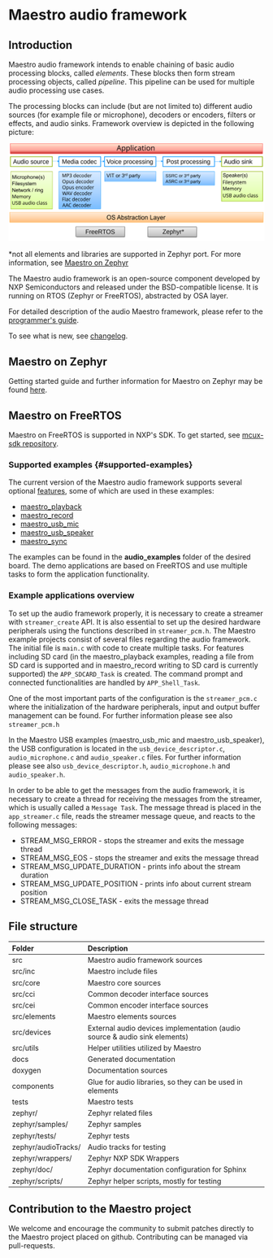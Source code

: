 # Maestro audio framework

## Introduction

Maestro audio framework intends to enable chaining of basic audio processing blocks, called *elements*. These blocks then form stream processing objects, called *pipeline*.
This pipeline can be used for multiple audio processing use cases.

The processing blocks can include (but are not limited to) different audio sources (for example file or microphone), decoders or encoders, filters or effects, and audio sinks. Framework overview is depicted in the following picture:

![maestro overview](doxygen/common/maestroApp.svg)

\*not all elements and libraries are supported in Zephyr port. For more information, see [Maestro on Zephyr](zephyr/doc/doc/README.html)

The Maestro audio framework is an open-source component developed by NXP Semiconductors and released under the BSD-compatible license. It is running on RTOS (Zephyr or FreeRTOS), abstracted by OSA layer.

For detailed description of the audio Maestro framework, please refer to the [programmer's guide](doxygen/ProgrammersGuide.md).

To see what is new, see [changelog](CHANGELOG.md).

## Maestro on Zephyr

Getting started guide and further information for Maestro on Zephyr may be found [here](zephyr/doc/doc/README.html).

## Maestro on FreeRTOS

Maestro on FreeRTOS is supported in NXP's SDK. To get started, see [mcux-sdk repository](https://github.com/nxp-mcuxpresso/mcux-sdk).

### Supported examples {#supported-examples}

The current version of the Maestro audio framework supports several optional [features](supported_features.md), some of which are used in these examples:

- [maestro_playback](doxygen/maestro_playback.md)
- [maestro_record](doxygen/maestro_record.md)
- [maestro_usb_mic](doxygen/maestro_usb_mic.md)
- [maestro_usb_speaker](doxygen/maestro_usb_speaker.md)
- [maestro_sync](doxygen/maestro_sync.md)

The examples can be found in the **audio_examples** folder of the desired board. The demo applications are based on FreeRTOS and use multiple tasks to form the application functionality.

### Example applications overview

To set up the audio framework properly, it is necessary to create a streamer with `streamer_create` API. It is also essential to set up the desired hardware peripherals using the functions described in `streamer_pcm.h`.
The Maestro example projects consist of several files regarding the audio framework. The initial file is `main.c` with code to create multiple tasks.
For features including SD card (in the maestro_playback examples, reading a file from SD card is supported and in maestro_record writing to SD card is currently supported) the `APP_SDCARD_Task` is created.
The command prompt and connected functionalities are handled by `APP_Shell_Task`.

One of the most important parts of the configuration is the `streamer_pcm.c` where the initialization of the hardware peripherals, input and output buffer management can be found. For further information please see also `streamer_pcm.h`

In the Maestro USB examples (maestro_usb_mic and maestro_usb_speaker), the USB configuration is located in the `usb_device_descriptor.c`, `audio_microphone.c` and `audio_speaker.c` files. For further information please see also `usb_device_descriptor.h`, `audio_microphone.h` and `audio_speaker.h`.

In order to be able to get the messages from the audio framework, it is necessary to create a thread for receiving the messages from the streamer, which is usually called a `Message Task`.
The message thread is placed in the `app_streamer.c` file, reads the streamer message queue, and reacts to the following messages:

- STREAM_MSG_ERROR -  stops the streamer and exits the message thread
- STREAM_MSG_EOS - stops the streamer and exits the message thread
- STREAM_MSG_UPDATE_DURATION - prints info about the stream duration
- STREAM_MSG_UPDATE_POSITION - prints info about current stream position
- STREAM_MSG_CLOSE_TASK - exits the message thread

## File structure

| Folder | Description |
|:---|:---|
| src | Maestro audio framework sources |
| src/inc | Maestro include files |
| src/core | Maestro core sources |
| src/cci | Common decoder interface sources |
| src/cei | Common encoder interface  sources |
| src/elements | Maestro elements sources |
| src/devices | External audio devices implementation (audio source & audio sink elements) |
| src/utils | Helper utilities utilized by Maestro |
| docs | Generated documentation |
| doxygen | Documentation sources |
| components | Glue for audio libraries, so they can be used in elements |
| tests | Maestro tests |
| zephyr/ | Zephyr related files |
| zephyr/samples/ | Zephyr samples |
| zephyr/tests/ | Zephyr tests |
| zephyr/audioTracks/ | Audio tracks for testing |
| zephyr/wrappers/ | Zephyr NXP SDK Wrappers |
| zephyr/doc/ | Zephyr documentation configuration for Sphinx |
| zephyr/scripts/ | Zephyr helper scripts, mostly for testing |

## Contribution to the Maestro project

We welcome and encourage the community to submit patches directly to the Maestro project placed on github.
Contributing can be managed via pull-requests.
